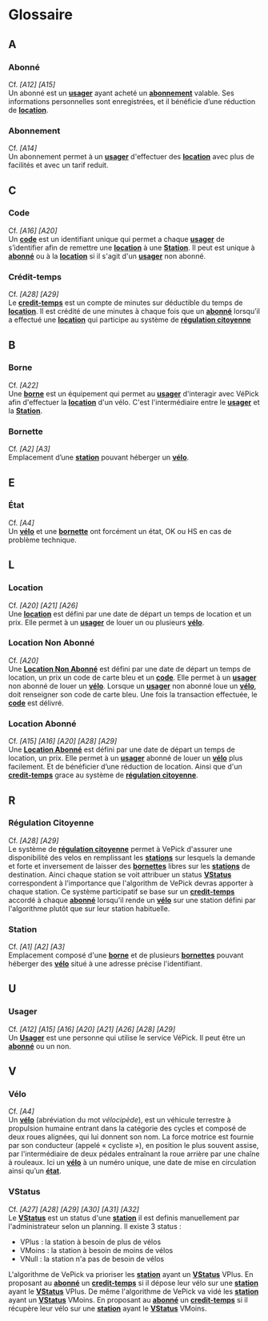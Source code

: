 # Glossaire

## A
### Abonné
Cf. *[A12] [A15]*\
Un abonné est un **[usager](#Usager)** ayant acheté un **[abonnement](#Abonnement)** valable. Ses informations personnelles sont 
enregistrées, et il bénéficie d’une réduction de **[location](#location)**.

### Abonnement
Cf. *[A14]*\
Un abonnement permet à un **[usager](#Usager)** d'effectuer des **[location](#location)** avec plus de facilités et 
avec un tarif reduit.

## C
### Code 
Cf. *[A16] [A20]*\
Un **[code](#Code)** est un identifiant unique qui permet a chaque **[usager](#Usager)** de s’identifier afin de
remettre une **[location](#Location)** à une **[Station](#Station)**. Il peut est unique à **[abonné](#Abonné)** ou à
la **[location](#Location)** si il s'agit d'un **[usager](#Usager)** non abonné.

### Crédit-temps
Cf. *[A28] [A29]*\
Le **[credit-temps](#Crédit-temps)** est un compte de minutes sur déductible du temps de **[location](#Location)**.
Il est crédité de une minutes à chaque fois que un **[abonné](#Abonné)** lorsqu’il a effectué 
une **[location](#Location)** qui participe au système de **[régulation citoyenne](#régulation-citoyenne)**

## B
### Borne
Cf. *[A22]*\
Une **[borne](#Borne)** est un équipement qui permet au **[usager](#Usager)** d'interagir avec VéPick afin d'effectuer
la **[location](#Location)** d'un vélo. C'est l'intermédiaire entre le **[usager](#Usager)** et la **[Station](#Station)**.

### Bornette
Cf. *[A2] [A3]*\
Emplacement d’une **[station](#Station)** pouvant héberger un **[vélo](#Vélo)**.

## E
### État
Cf. *[A4]*\
Un **[vélo](#Vélo)** et une **[bornette](#bornette)** ont forcément un état, OK ou HS en cas de problème technique.

## L
### Location
Cf. *[A20] [A21] [A26]*\
Une **[location](#location)** est défini par une date de départ un temps de location et un prix. 
Elle permet à un **[usager](#Usager)** de louer un ou plusieurs **[vélo](#Vélo)**.

### Location Non Abonné
Cf. *[A20]*\
Une **[Location Non Abonné](#Location-Non-Abonné)** est défini par une date de départ un temps de location, 
un prix un code de carte bleu et un **[code](#code)**. Elle permet à un **[usager](#Usager)** non abonné
de louer un **[vélo](#Vélo)**. Lorsque un **[usager](#Usager)** non abonné loue un **[vélo](#Vélo)**, doit renseigner
son code de carte bleu. Une fois la transaction effectuée, le **[code](#code)** est délivré.

### Location Abonné
Cf. *[A15] [A16] [A20] [A28] [A29]*\
Une **[Location Abonné](#Location-Abonné)** est défini par une date de départ un temps de location, un prix. 
Elle permet à un **[usager](#Usager)** abonné de louer un **[vélo](#Vélo)** plus facilement. 
Et de bénéficier d’une réduction de location. Ainsi que d'un **[credit-temps](#Crédit-temps)** grace au système de **[régulation citoyenne](#régulation-citoyenne)**.

## R
### Régulation Citoyenne
Cf. *[A28] [A29]*\
Le système de **[régulation citoyenne](#régulation-citoyenne)** permet à VePick d'assurer une disponibilité des velos 
en remplissant les **[stations](#Station)** sur lesquels la demande et forte et inversement de laisser 
des **[bornettes](#bornette)** libres sur les **[stations](#Station)** de destination. Ainci chaque station se voit 
attribuer un status **[VStatus](#VStatus)** correspondent à l'importance que l'algorithm de VePick devras apporter 
à chaque station. Ce système participatif se base sur un **[credit-temps](#Crédit-temps)** accordé à chaque 
**[abonné](#Abonné)** lorsqu'il rende un **[vélo](#Vélo)** sur une station défini par l'algorithme plutôt que 
sur leur station habituelle.

### Station 
Cf. *[A1] [A2] [A3]*\
Emplacement composé d'une **[borne](#borne)** et de plusieurs **[bornettes](#Bornette)** pouvant héberger 
des **[vélo](#Vélo)** situé à une adresse précise l'identifiant.

## U
### Usager
Cf. *[A12] [A15] [A16] [A20] [A21] [A26] [A28] [A29]*\
Un **[Usager](#Usager)** est une personne qui utilise le service VéPick. Il peut être un **[abonné](#abonné)** ou un non.

## V
### Vélo
Cf. *[A4]*\
Un **[vélo](#Vélo)** (abréviation du mot *vélocipède*), est un véhicule terrestre à propulsion humaine entrant dans 
la catégorie des cycles et composé de deux roues alignées, qui lui donnent son nom. La force motrice est fournie par 
son conducteur (appelé « cycliste »), en position le plus souvent assise, par l'intermédiaire de deux pédales entraînant
la roue arrière par une chaîne à rouleaux. Ici un **[vélo](#Vélo)** à un numéro unique, une date de mise en circulation 
ainsi qu’un **[état](#État)**.

### VStatus
Cf. *[A27] [A28] [A29] [A30] [A31] [A32]*\
Le **[VStatus](#VStatus)** est un status d'une **[station](#Station)** il est definis manuellement par l'administrateur 
selon un planning. Il existe 3 status :
 - VPlus : la station à besoin de plus de vélos
 - VMoins : la station à besoin de moins de vélos
 - VNull : la station n'a pas de besoin de vélos

L'algorithme de VePick va prioriser les **[station](#Station)** ayant un **[VStatus](#VStatus)** VPlus. En proposant au
**[abonné](#Abonné)** un **[credit-temps](#Crédit-temps)** si il dépose leur vélo sur une **[station](#Station)** ayant 
le **[VStatus](#VStatus)** VPlus.
De même l'algorithme de VePick va vidé les **[station](#Station)** ayant un **[VStatus](#VStatus)** VMoins. En proposant
au **[abonné](#Abonné)** un **[credit-temps](#Crédit-temps)** si il récupère leur vélo sur une **[station](#Station)** 
ayant le **[VStatus](#VStatus)** VMoins.
